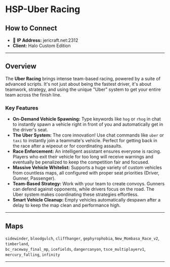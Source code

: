 # HSP-Uber Racing

## How to Connect

* 🔗 **IP Address:** jericraft.net:2312
* **Client:** Halo Custom Edition

---

## Overview

The **Uber Racing** brings intense team-based racing, powered by a suite of advanced scripts. It's not just about being the fastest driver, it's about teamwork, strategy, and using the unique "Uber" system to get your entire team across the finish line.

### Key Features

* **On-Demand Vehicle Spawning:** Type keywords like `hog` or `rhog` in chat to instantly spawn a vehicle right in front of you and automatically get in the driver's seat.
* **The Uber System:** The core innovation! Use chat commands like `uber` or `taxi` to instantly join a teammate's vehicle. Perfect for getting back in the race after a wipeout or for coordinating assaults.
* **Race Enforcement:** An intelligent assistant ensures everyone is racing. Players who exit their vehicle for too long will receive warnings and eventually be penalized to keep the competition fair and focused.
* **Massive Vehicle Whitelist:** Supports a huge variety of custom vehicles from countless maps, all configured with proper seat priorities (Driver, Gunner, Passenger).
* **Team-Based Strategy:** Work with your team to create convoys. Gunners can defend against opponents, while drivers focus on the road. The Uber system makes coordinating these strategies effortless.
* **Smart Vehicle Cleanup:** Empty vehicles automatically despawn after a delay to keep the map clean and performance high.

---

## Maps

`sidewinder`, `bloodgulch`, `cliffhanger`, `gephyrophobia`, `New_Mombasa_Race_v2`, `timberland`,  
`bc_raceway_final_mp`, `icefields`, `dangercanyon`, `tsce_multiplayerv1`, `mercury_falling`, `infinity`

---